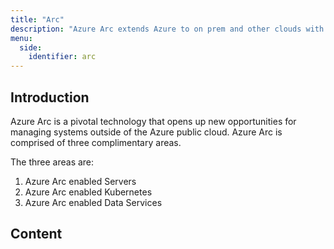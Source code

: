 ```yaml
---
title: "Arc"
description: "Azure Arc extends Azure to on prem and other clouds with both management plane capabilities and the ability to drive containerised workloads and Azure services in other locations."
menu:
  side:
    identifier: arc
---
```


## Introduction

Azure Arc is a pivotal technology that opens up new opportunities for managing systems outside of the Azure public cloud. Azure Arc is comprised of three complimentary areas.

The three areas are:

1. Azure Arc enabled Servers
1. Azure Arc enabled Kubernetes
1. Azure Arc enabled Data Services

## Content
